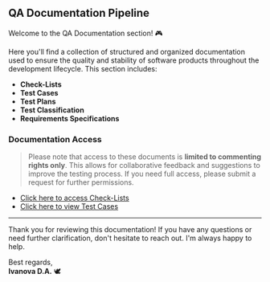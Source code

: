 ## QA Documentation Pipeline

Welcome to the QA Documentation section! 🎮

Here you'll find a collection of structured and organized documentation used to ensure the quality and stability of software products throughout the development lifecycle. This section includes:

- **Check-Lists** 
- **Test Cases** 
- **Test Plans**  
- **Test Classification**   
- **Requirements Specifications** 


### Documentation Access

> Please note that access to these documents is **limited to commenting rights only**. This allows for collaborative feedback and suggestions to improve the testing process. If you need full access, please submit a request for further permissions.

- [Click here to access Check-Lists](#)  
- [Click here to view Test Cases](#)

---

Thank you for reviewing this documentation! If you have any questions or need further clarification, don't hesitate to reach out. I'm always happy to help.

Best regards,  
**Ivanova D.A.** 🕊️
